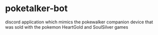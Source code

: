 # poketalker-bot
discord application which mimics the pokewalker companion device that was sold with the pokemon HeartGold and SoulSilver games
